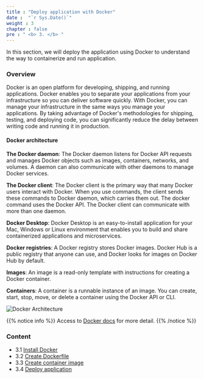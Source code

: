 ```yaml
---
title : "Deploy application with Docker"
date :  "`r Sys.Date()`" 
weight : 3 
chapter : false
pre : " <b> 3. </b> "
---
```

In this section, we will deploy the application using Docker to understand the way to containerize and run application.

### Overview
Docker is an open platform for developing, shipping, and running applications. Docker enables you to separate your applications from your infrastructure so you can deliver software quickly. With Docker, you can manage your infrastructure in the same ways you manage your applications. By taking advantage of Docker's methodologies for shipping, testing, and deploying code, you can significantly reduce the delay between writing code and running it in production.

#### Docker architecture
**The Docker daemon**: The Docker daemon listens for Docker API requests and manages Docker objects such as images, containers, networks, and volumes. A daemon can also communicate with other daemons to manage Docker services.

**The Docker client**: The Docker client is the primary way that many Docker users interact with Docker. When you use commands, the client sends these commands to Docker daemon, which carries them out. The docker command uses the Docker API. The Docker client can communicate with more than one daemon.

**Docker Desktop**: Docker Desktop is an easy-to-install application for your Mac, Windows or Linux environment that enables you to build and share containerized applications and microservices.

**Docker registries**: A Docker registry stores Docker images. Docker Hub is a public registry that anyone can use, and Docker looks for images on Docker Hub by default.

**Images**: An image is a read-only template with instructions for creating a Docker container.

**Containers**: A container is a runnable instance of an image. You can create, start, stop, move, or delete a container using the Docker API or CLI.

![Docker Architecture](../images/1.introduction/1.1.dockerarch.png?pc=90pt)

{{% notice info %}}
Access to [Docker docs](https://docs.docker.com/) for more detail.
{{% /notice %}}

### Content
+ 3.1 [Install Docker](3.1-installdocker/)
+ 3.2 [Create Dockerfile](3.2-createdockerfile/)
+ 3.3 [Create container image](3.3-createdockerimage/)
+ 3.4 [Deploy application](3.4-deployapp/)
